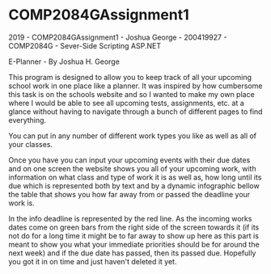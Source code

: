 # COMP2084GAssignment1

2019 - COMP2084GAssignment1 - Joshua George - 200419927 - COMP2084G - Sever-Side Scripting ASP.NET

E-Planner - By Joshua H. George

This program is designed to allow you to keep track of all your upcoming school work in one place like a planner.
It was inspired by how cumbersome this task is on the schools website and so I wanted to make my own place where I would be able to see all upcoming tests, assignments, etc. at a glance without having to navigate through a bunch of different pages to find everything.

You can put in any number of different work types you like as well as all of your classes.

Once you have you can input your upcoming events with their due dates and on one screen the website shows you all of your upcoming work, with information on what class and type of work it is as well as, how long until its due which is represented both by text and by a dynamic infographic bellow the table that shows you how far away from or passed the deadline your work is.

In the info deadline is represented by the red line. As the incoming works dates come on green bars from the right side of the screen towards it (if its not do for a long time it might be to far away to show up here as this part is meant to show you what your immediate priorities should be for around the next week) and if the due date has passed, then its passed due. Hopefully you got it in on time and just haven't deleted it yet.

